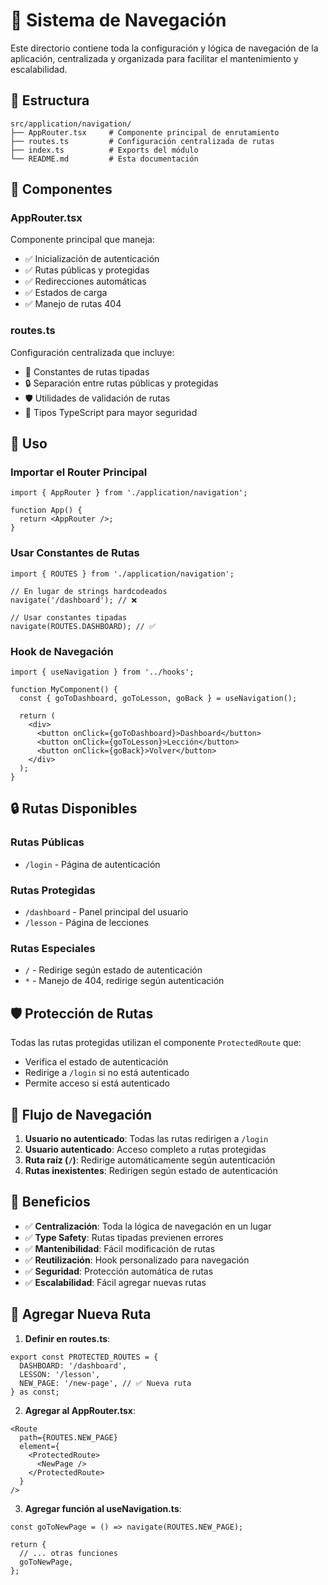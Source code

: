 # 📍 Sistema de Navegación

Este directorio contiene toda la configuración y lógica de navegación de la aplicación, centralizada y organizada para facilitar el mantenimiento y escalabilidad.

## 📁 Estructura

```
src/application/navigation/
├── AppRouter.tsx     # Componente principal de enrutamiento
├── routes.ts         # Configuración centralizada de rutas
├── index.ts          # Exports del módulo
└── README.md         # Esta documentación
```

## 🔧 Componentes

### AppRouter.tsx
Componente principal que maneja:
- ✅ Inicialización de autenticación
- ✅ Rutas públicas y protegidas
- ✅ Redirecciones automáticas
- ✅ Estados de carga
- ✅ Manejo de rutas 404

### routes.ts
Configuración centralizada que incluye:
- 🔗 Constantes de rutas tipadas
- 🔒 Separación entre rutas públicas y protegidas
- 🛡️ Utilidades de validación de rutas
- 📝 Tipos TypeScript para mayor seguridad

## 🚀 Uso

### Importar el Router Principal
```tsx
import { AppRouter } from './application/navigation';

function App() {
  return <AppRouter />;
}
```

### Usar Constantes de Rutas
```tsx
import { ROUTES } from './application/navigation';

// En lugar de strings hardcodeados
navigate('/dashboard'); // ❌

// Usar constantes tipadas
navigate(ROUTES.DASHBOARD); // ✅
```

### Hook de Navegación
```tsx
import { useNavigation } from '../hooks';

function MyComponent() {
  const { goToDashboard, goToLesson, goBack } = useNavigation();
  
  return (
    <div>
      <button onClick={goToDashboard}>Dashboard</button>
      <button onClick={goToLesson}>Lección</button>
      <button onClick={goBack}>Volver</button>
    </div>
  );
}
```

## 🔒 Rutas Disponibles

### Rutas Públicas
- `/login` - Página de autenticación

### Rutas Protegidas
- `/dashboard` - Panel principal del usuario
- `/lesson` - Página de lecciones

### Rutas Especiales
- `/` - Redirige según estado de autenticación
- `*` - Manejo de 404, redirige según autenticación

## 🛡️ Protección de Rutas

Todas las rutas protegidas utilizan el componente `ProtectedRoute` que:
- Verifica el estado de autenticación
- Redirige a `/login` si no está autenticado
- Permite acceso si está autenticado

## 🔄 Flujo de Navegación

1. **Usuario no autenticado**: Todas las rutas redirigen a `/login`
2. **Usuario autenticado**: Acceso completo a rutas protegidas
3. **Ruta raíz (`/`)**: Redirige automáticamente según autenticación
4. **Rutas inexistentes**: Redirigen según estado de autenticación

## 🎯 Beneficios

- ✅ **Centralización**: Toda la lógica de navegación en un lugar
- ✅ **Type Safety**: Rutas tipadas previenen errores
- ✅ **Mantenibilidad**: Fácil modificación de rutas
- ✅ **Reutilización**: Hook personalizado para navegación
- ✅ **Seguridad**: Protección automática de rutas
- ✅ **Escalabilidad**: Fácil agregar nuevas rutas

## 🔧 Agregar Nueva Ruta

1. **Definir en routes.ts**:
```tsx
export const PROTECTED_ROUTES = {
  DASHBOARD: '/dashboard',
  LESSON: '/lesson',
  NEW_PAGE: '/new-page', // ✅ Nueva ruta
} as const;
```

2. **Agregar al AppRouter.tsx**:
```tsx
<Route 
  path={ROUTES.NEW_PAGE} 
  element={
    <ProtectedRoute>
      <NewPage />
    </ProtectedRoute>
  } 
/>
```

3. **Agregar función al useNavigation.ts**:
```tsx
const goToNewPage = () => navigate(ROUTES.NEW_PAGE);

return {
  // ... otras funciones
  goToNewPage,
};
```